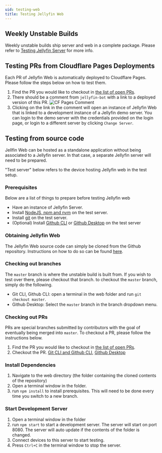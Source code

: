 ```yaml
---
uid: testing-web
title: Testing Jellyfin Web
---
```


## Weekly Unstable Builds

Weekly unstable builds ship server and web in a complete package. Please refer to [Testing Jellyfin Server](/docs/general/testing/server/) for more info.

## Testing PRs from Cloudflare Pages Deployments

Each PR of Jellyfin Web is automatically deployed to Cloudflare Pages. Please follow the steps below on how to test them.

1. Find the PR you would like to checkout in [the list of open PRs](https://github.com/jellyfin/jellyfin-web/pulls).
2. There should be a comment from `jellyfin-bot` with a link to a deployed version of this PR.
   ![CF Pages Comment](/images/docs/testing/web/cf-pages-comment)
3. Clicking on the link in the comment will open an instance of Jellyfin Web that is linked to a development instance of a Jellyfin demo server. You can login to the demo server with the credentials provided on the login page, or login to a different server by clicking `Change Server`.

## Testing from source code

Jellfin Web can be hosted as a standalone application without being associated to a Jellyfin server. In that case, a separate Jellyfin server will need to be prepared.

"Test server" below refers to the device hosting Jellyfin web in the test setup.

### Prerequisites

Below are a list of things to prepare before testing Jellyfin web

- Have an instance of Jellyfin Server.
- Install [NodeJS, npm and nvm](https://docs.npmjs.com/downloading-and-installing-node-js-and-npm) on the test server.
- Install [git](https://github.com/git-guides/install-git) on the test server.
- (Optional) Install [Github CLI](https://cli.github.com/) or [Github Desktop](https://github.com/apps/desktop) on the test server

### Obtaining Jellyfin Web

The Jellyfin Web source code can simply be cloned from the Github repository.
Instructions on how to do so can be found [here](https://docs.github.com/en/repositories/creating-and-managing-repositories/cloning-a-repository).

### Checking out branches

The `master` branch is where the unstable build is built from. If you wish to test over there, please checkout that branch. to checkout the `master` branch, simply do the following.

- Git CLI, Github CLI: open a terminal in the web folder and run `git checkout master`.
- Github Desktop: Select the `master` branch in the branch dropdown menu.

### Checking out PRs

PRs are special branches submitted by contributors with the goal of eventually being merged into `master`. To checkout a PR, please follow the instructions below.

1. Find the PR you would like to checkout in [the list of open PRs](https://github.com/jellyfin/jellyfin-web/pulls).
2. Checkout the PR. [Git CLI and Github CLI](https://docs.github.com/en/pull-requests/collaborating-with-pull-requests/reviewing-changes-in-pull-requests/checking-out-pull-requests-locally), [Github Desktop](https://docs.github.com/en/desktop/working-with-your-remote-repository-on-github-or-github-enterprise/viewing-a-pull-request-in-github-desktop)

### Install Dependencies

1. Navigate to the web directory (the folder containing the cloned contents of the repository)
2. Open a terminal window in the folder.
3. run `npm install` to install prerequisites. This will need to be done every time you switch to a new branch.

### Start Development Server

1. Open a terminal window in the folder
2. run `npm start` to start a development server. The server will start on port 8080. The server will auto update if the contents of the folder is changed.
3. Connect devices to this server to start testing.
4. Press `Ctrl+C` in the terminal window to stop the server.
